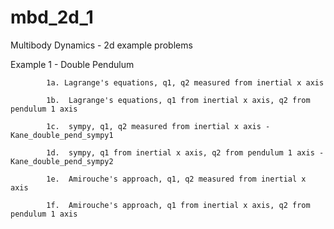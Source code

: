 # mbd_2d_1
Multibody Dynamics - 2d example problems

Example 1 - Double Pendulum

            1a. Lagrange's equations, q1, q2 measured from inertial x axis 
            
            1b.  Lagrange's equations, q1 from inertial x axis, q2 from pendulum 1 axis
            
            1c.  sympy, q1, q2 measured from inertial x axis - Kane_double_pend_sympy1
            
            1d.  sympy, q1 from inertial x axis, q2 from pendulum 1 axis - Kane_double_pend_sympy2
            
            1e.  Amirouche's approach, q1, q2 measured from inertial x axis
            
            1f.  Amirouche's approach, q1 from inertial x axis, q2 from pendulum 1 axis
